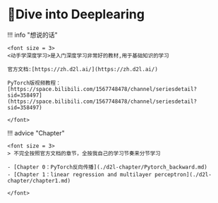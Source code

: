 # 🔭Dive into Deeplearing
<script src="https://polyfill.io/v3/polyfill.min.js?features=es6"></script>
<script src="https://cdn.jsdelivr.net/npm/mathjax@3/es5/tex-chtml.js"></script>
!!! info "想说的话"

    <font size = 3>
    <动手学深度学习>是入门深度学习非常好的教材,用于基础知识的学习

    官方文档:[https://zh.d2l.ai/](https://zh.d2l.ai/)

    PyTorch版视频教程：[https://space.bilibili.com/1567748478/channel/seriesdetail?sid=358497](https://space.bilibili.com/1567748478/channel/seriesdetail?sid=358497)

    </font>

!!! advice "Chapter"

    <font size = 3>
    > 不完全按照官方文档的章节，全按我自己的学习节奏来分节学习

    - [Chapter 0：PyTorch反向传播](./d2l-chapter/Pytorch_backward.md)
    - [Chapter 1：linear regression and multilayer perceptron](./d2l-chapter/chapter1.md)

    </font>